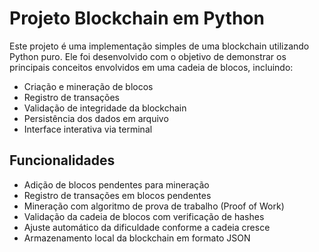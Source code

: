# Projeto Blockchain em Python

Este projeto é uma implementação simples de uma blockchain utilizando Python puro. Ele foi desenvolvido com o objetivo de demonstrar os principais conceitos envolvidos em uma cadeia de blocos, incluindo:

- Criação e mineração de blocos
- Registro de transações
- Validação de integridade da blockchain
- Persistência dos dados em arquivo
- Interface interativa via terminal

## Funcionalidades

- Adição de blocos pendentes para mineração
- Registro de transações em blocos pendentes
- Mineração com algoritmo de prova de trabalho (Proof of Work)
- Validação da cadeia de blocos com verificação de hashes
- Ajuste automático da dificuldade conforme a cadeia cresce
- Armazenamento local da blockchain em formato JSON
